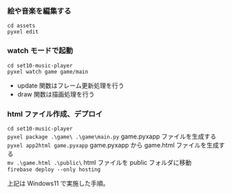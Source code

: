 ### 絵や音楽を編集する

`cd assets` \
`pyxel edit`

### watch モードで起動

`cd set10-music-player` \
`pyxel watch game game/main`

- update 関数はフレーム更新処理を行う
- draw 関数は描画処理を行う

### html ファイル作成、デプロイ

`cd set10-music-player` \
`pyxel package .\game\ .\game\main.py` game.pyxapp ファイルを生成する\
`pyxel app2html game.pyxapp` game.pyxapp から game.html ファイルを生成する \
`mv .\game.html .\public\` html ファイルを public フォルダに移動 \
`firebase deploy --only hosting`

上記は Windows11 で実施した手順。

